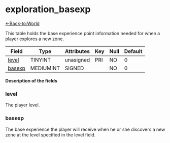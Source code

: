 # exploration_basexp

[<-Back-to:World](database-world.md)

<p>This table holds the base experience point information needed for when a player explores a new zone.</p>

| Field       | Type         | Attributes | Key | Null | Default |
|-------------|--------------|------------|-----|------|---------|
| [level][1]  | TINYINT   | unasigned  | PRI | NO   | 0       |
| [basexp][2] | MEDIUMINT | SIGNED     |     | NO   | 0       |

[1]: #level
[2]: #basexp

**Description of the fields**

### level
The player level.

### basexp
The base experience the player will receive when he or she discovers a new zone at the level specified in the level field.
